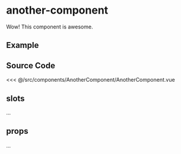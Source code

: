 # another-component

Wow! This component is awesome.

## Example

<Demo componentName="examples-another-component-doc" />

## Source Code

<SourceCode>
<<< @/src/components/AnotherComponent/AnotherComponent.vue
</SourceCode>

## slots

...

## props

...
